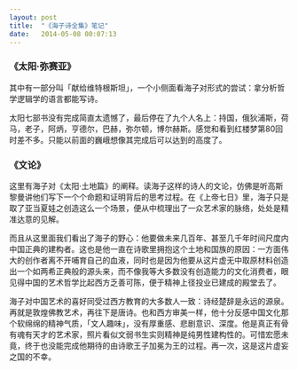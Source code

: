 ```yaml
---
layout: post
title:  "《海子诗全集》笔记"
date:   2014-05-08 00:07:13
---
```


### 《太阳·弥赛亚》

其中有一部分叫「献给维特根斯坦」，一个小侧面看海子对形式的尝试：拿分析哲学逻辑学的语言都能写诗。

太阳七部书没有完成简直太遗憾了，最后停在了九个人名上：持国，俄狄浦斯，荷马，老子，阿炳，亨德尔，巴赫，弥尔顿，博尔赫斯。感觉和看到红楼梦第80回时差不多。只能以前面的巍峨想像其完成后可以达到的高度了。

### 《文论》

这里有海子对《太阳·土地篇》的阐释。读海子这样的诗人的文论，仿佛是听高斯黎曼讲他们写下一个个命题和证明背后的思考过程。在《上帝七日》里，海子只是取了亚当夏娃之创造这么一个场景，便从中梳理出了一众艺术家的脉络，处处是精准达意的见解。

而且从这里面我们看出了海子的野心：他要做未来几百年、甚至几千年时间尺度内中国正典的建构者。这也是他一直在诗歌里拥抱这个土地和国族的原因：一方面伟大的创作者离不开哺育自己的血液，同时也是因为他要从这片虚无中取原材料创造出一个如两希正典般的源头来，而不像我等大多数没有创造能力的文化消费者，眼见得中国的艺术哲学比起西方乏善可陈，便于精神上径投业已建成的殿堂去了。

海子对中国艺术的喜好同受过西方教育的大多数人一致：诗经楚辞是永远的源泉。再就是敦煌佛教艺术，再往下是唐诗。也和西方审美一样，他十分反感中国文化那个软绵绵的精神气质，「文人趣味」，没有厚重感、悲剧意识、深度。他是真正有骨有魂有天才的艺术家，照片看似文弱书生实则精神是纯男性建构性的。可惜宏愿未竟，终于也没能完成他期待的由诗歌王子加冕为王的过程。再一次，这是这片虚妄之国的不幸。